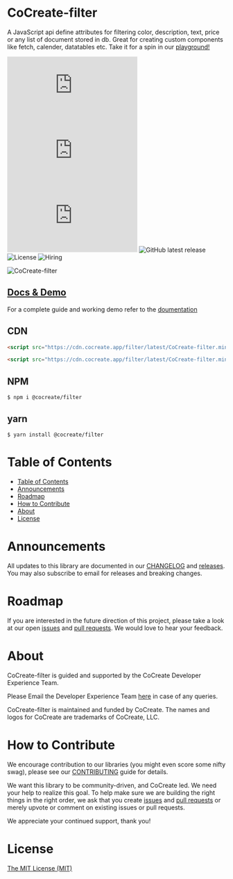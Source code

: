 # CoCreate-filter

A JavaScript api define attributes for filtering color, description, text, price or any list of document stored in db. Great for creating custom components like fetch, calender, datatables etc. Take it for a spin in our [playground!](https://cocreate.app/docs/filter)

![minified](https://img.badgesize.io/https://cdn.cocreate.app/filter/latest/CoCreate-filter.min.js?style=flat-square&label=minified&color=orange)
![gzip](https://img.badgesize.io/https://cdn.cocreate.app/filter/latest/CoCreate-filter.min.js?compression=gzip&style=flat-square&label=gzip&color=yellow)
![brotli](https://img.badgesize.io/https://cdn.cocreate.app/filter/latest/CoCreate-filter.min.js?compression=brotli&style=flat-square&label=brotli)
![GitHub latest release](https://img.shields.io/github/v/release/CoCreate-app/CoCreate-filter?style=flat-square)
![License](https://img.shields.io/github/license/CoCreate-app/CoCreate-filter?style=flat-square)
![Hiring](https://img.shields.io/static/v1?style=flat-square&label=&message=Hiring&color=blueviolet)

![CoCreate-filter](https://cdn.cocreate.app/docs/CoCreate-filter.gif)

## [Docs & Demo](https://cocreate.app/docs/filter)

For a complete guide and working demo refer to the [doumentation](https://cocreate.app/docs/filter)

## CDN

```html
<script src="https://cdn.cocreate.app/filter/latest/CoCreate-filter.min.js"></script>
```

```html
<script src="https://cdn.cocreate.app/filter/latest/CoCreate-filter.min.css"></script>
```

## NPM

```shell
$ npm i @cocreate/filter
```

## yarn

```shell
$ yarn install @cocreate/filter
```

# Table of Contents

- [Table of Contents](#table-of-contents)
- [Announcements](#announcements)
- [Roadmap](#roadmap)
- [How to Contribute](#how-to-contribute)
- [About](#about)
- [License](#license)

<a name="announcements"></a>

# Announcements

All updates to this library are documented in our [CHANGELOG](https://github.com/CoCreate-app/CoCreate-filter/blob/master/CHANGELOG.md) and [releases](https://github.com/CoCreate-app/CoCreate-filter/releases). You may also subscribe to email for releases and breaking changes.

<a name="roadmap"></a>

# Roadmap

If you are interested in the future direction of this project, please take a look at our open [issues](https://github.com/CoCreate-app/CoCreate-filter/issues) and [pull requests](https://github.com/CoCreate-app/CoCreate-filter/pulls). We would love to hear your feedback.

<a name="about"></a>

# About

CoCreate-filter is guided and supported by the CoCreate Developer Experience Team.

Please Email the Developer Experience Team [here](mailto:develop@cocreate.app) in case of any queries.

CoCreate-filter is maintained and funded by CoCreate. The names and logos for CoCreate are trademarks of CoCreate, LLC.

<a name="contribute"></a>

# How to Contribute

We encourage contribution to our libraries (you might even score some nifty swag), please see our [CONTRIBUTING](https://github.com/CoCreate-app/CoCreate-filter/blob/master/CONTRIBUTING.md) guide for details.

We want this library to be community-driven, and CoCreate led. We need your help to realize this goal. To help make sure we are building the right things in the right order, we ask that you create [issues](https://github.com/CoCreate-app/CoCreate-filter/issues) and [pull requests](https://github.com/CoCreate-app/CoCreate-filter/pulls) or merely upvote or comment on existing issues or pull requests.

We appreciate your continued support, thank you!


<a name="license"></a>
# License

[The MIT License (MIT)](https://github.com/CoCreate-app/CoCreate-filter/blob/master/LICENSE)
